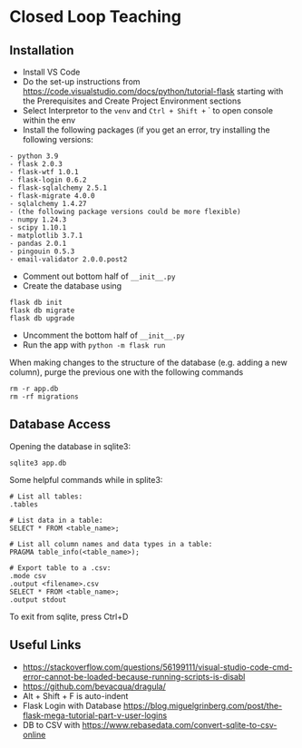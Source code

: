 # Closed Loop Teaching

## Installation
- Install VS Code
- Do the set-up instructions from https://code.visualstudio.com/docs/python/tutorial-flask starting with the Prerequisites and Create Project Environment sections
- Select Interpretor to the `venv` and `Ctrl + Shift +` ` to open console within the env
- Install the following packages (if you get an error, try installing the following versions: 
```
- python 3.9
- flask 2.0.3
- flask-wtf 1.0.1
- flask-login 0.6.2
- flask-sqlalchemy 2.5.1
- flask-migrate 4.0.0
- sqlalchemy 1.4.27
- (the following package versions could be more flexible) 
- numpy 1.24.3
- scipy 1.10.1 
- matplotlib 3.7.1 
- pandas 2.0.1
- pingouin 0.5.3
- email-validator 2.0.0.post2
```
- Comment out bottom half of `__init__.py`
- Create the database using
```
flask db init
flask db migrate 
flask db upgrade
```
- Uncomment the bottom half of `__init__.py`
- Run the app with `python -m flask run`

When making changes to the structure of the database (e.g. adding a new column), purge the previous one with the following commands
```angular2html
rm -r app.db
rm -rf migrations
```

## Database Access
Opening the database in sqlite3:

```sqlite3 app.db```

Some helpful commands while in splite3:

```
# List all tables:
.tables

# List data in a table:
SELECT * FROM <table_name>;

# List all column names and data types in a table:
PRAGMA table_info(<table_name>);

# Export table to a .csv:
.mode csv
.output <filename>.csv
SELECT * FROM <table_name>;
.output stdout
```

To exit from sqlite, press Ctrl+D

## Useful Links
- https://stackoverflow.com/questions/56199111/visual-studio-code-cmd-error-cannot-be-loaded-because-running-scripts-is-disabl
- https://github.com/bevacqua/dragula/
- Alt + Shift + F is auto-indent
- Flask Login with Database https://blog.miguelgrinberg.com/post/the-flask-mega-tutorial-part-v-user-logins
- DB to CSV with https://www.rebasedata.com/convert-sqlite-to-csv-online